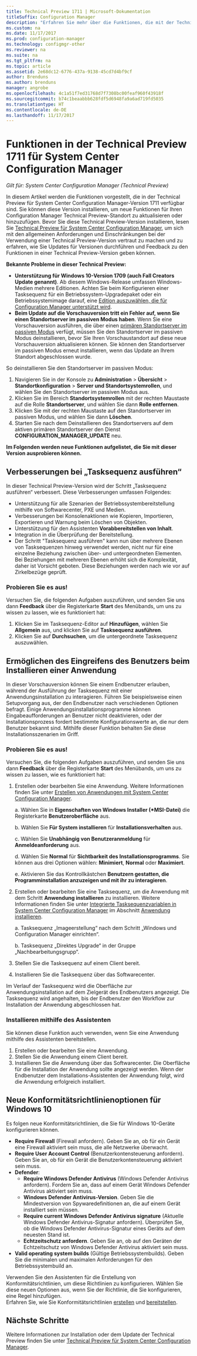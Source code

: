```yaml
---
title: Technical Preview 1711 | Microsoft-Dokumentation
titleSuffix: Configuration Manager
description: "Erfahren Sie mehr über die Funktionen, die mit der Technical Preview-Version 1711 für System Center Configuration Manager zur Verfügung stehen."
ms.custom: na
ms.date: 11/17/2017
ms.prod: configuration-manager
ms.technology: configmgr-other
ms.reviewer: na
ms.suite: na
ms.tgt_pltfrm: na
ms.topic: article
ms.assetid: 2e68dc12-6776-437a-9138-45cd7d4bf9cf
author: Brenduns
ms.author: brenduns
manager: angrobe
ms.openlocfilehash: 4c1a51f7ed31768d7f7308bc00feaf960f43918f
ms.sourcegitcommit: b74c1beaabbb628fdf5d6948fa9a6ad719fd5035
ms.translationtype: HT
ms.contentlocale: de-DE
ms.lasthandoff: 11/17/2017
---
```

# <a name="capabilities-in-technical-preview-1711-for-system-center-configuration-manager"></a>Funktionen in der Technical Preview 1711 für System Center Configuration Manager

*Gilt für: System Center Configuration Manager (Technical Preview)*

In diesem Artikel werden die Funktionen vorgestellt, die in der Technical Preview für System Center Configuration Manager-Version 1711 verfügbar sind. Sie können diese Version installieren, um neue Funktionen für Ihren Configuration Manager Technical Preview-Standort zu aktualisieren oder hinzuzufügen. Bevor Sie diese Technical Preview-Version installieren, lesen Sie [Technical Preview für System Center Configuration Manager](../../core/get-started/technical-preview.md), um sich mit den allgemeinen Anforderungen und Einschränkungen bei der Verwendung einer Technical Preview-Version vertraut zu machen und zu erfahren, wie Sie Updates für Versionen durchführen und Feedback zu den Funktionen in einer Technical Preview-Version geben können.     


<!--  Known Issues Template   
**Known Issues in this Technical Preview:**
-   **Issue Name**. Details
    Workaround details.
-->
**Bekannte Probleme in dieser Technical Preview:**
-   **Unterstützung für Windows 10-Version 1709 (auch Fall Creators Update genannt)**.  Ab diesem Windows-Release umfassen Windows-Medien mehrere Editionen. Achten Sie beim Konfigurieren einer Tasksequenz für ein Betriebssystem-Upgradepaket oder ein Betriebssystemimage darauf, eine [Edition auszuwählen, die für Configuration Manager unterstützt wird](/sccm/core/plan-design/configs/support-for-windows-10#windows-10-as-a-client).
-   **Beim Update auf die Vorschauversion tritt ein Fehler auf, wenn Sie einen Standortserver im passiven Modus haben**. Wenn Sie eine Vorschauversion ausführen, die über einen [primären Standortserver im passiven Modus](/sccm/core/get-started/capabilities-in-technical-preview-1706#site-server-role-high-availability) verfügt, müssen Sie den Standortserver im passiven Modus deinstallieren, bevor Sie Ihren Vorschaustandort auf diese neue Vorschauversion aktualisieren können. Sie können den Standortserver im passiven Modus erneut installieren, wenn das Update an Ihrem Standort abgeschlossen wurde.

  So deinstallieren Sie den Standortserver im passiven Modus:
  1. Navigieren Sie in der Konsole zu **Administration** > **Übersicht** > **Standortkonfiguration** > **Server und Standortsystemrollen**, und wählen Sie den Standortserver im passiven Modus aus.
  2. Klicken Sie im Bereich **Standortsystemrollen** mit der rechten Maustaste auf die Rolle **Standortserver**, und wählen Sie dann **Rolle entfernen**.
  3. Klicken Sie mit der rechten Maustaste auf den Standortserver im passiven Modus, und wählen Sie dann **Löschen**.
  4. Starten Sie nach dem Deinstallieren des Standortservers auf dem aktiven primären Standortserver den Dienst **CONFIGURATION_MANAGER_UPDATE** neu.

**Im Folgenden werden neue Funktionen aufgelistet, die Sie mit dieser Version ausprobieren können.**  

<!--  Section Template
##  FEATURE
### Procedure 1
### Try it out!  
 Try to complete the following tasks and then send us **Feedback** from the **Home** tab of the Ribbon to let us know how it worked:
 -  Task 1
 -  Task 2              
-->

## <a name="improvements-to-run-task-sequence"></a>Verbesserungen bei „Tasksequenz ausführen“
<!-- 1261338 -->

In dieser Technical Preview-Version wird der Schritt „Tasksequenz ausführen“ verbessert. Diese Verbesserungen umfassen Folgendes:

 - Unterstützung für alle Szenarien der Betriebssystembereitstellung mithilfe von Softwarecenter, PXE und Medien.
 - Verbesserungen bei Konsolenaktionen wie Kopieren, Importieren, Exportieren und Warnung beim Löschen von Objekten.
 - Unterstützung für den Assistenten **Vorabbereitstellen von Inhalt**.
 - Integration in die Überprüfung der Bereitstellung.
 - Der Schritt "Tasksequenz ausführen" kann nun über mehrere Ebenen von Tasksequenzen hinweg verwendet werden, nicht nur für eine einzelne Beziehung zwischen über- und untergeordneten Elementen. Bei Beziehungen mit mehreren Ebenen erhöht sich die Komplexität, daher ist Vorsicht geboten. Diese Beziehungen werden nach wie vor auf Zirkelbezüge geprüft.

### <a name="try-it-out"></a>Probieren Sie es aus!  

Versuchen Sie, die folgenden Aufgaben auszuführen, und senden Sie uns dann **Feedback** über die Registerkarte **Start** des Menübands, um uns zu wissen zu lassen, wie es funktioniert hat:

1. Klicken Sie im Tasksequenz-Editor auf **Hinzufügen**, wählen Sie **Allgemein** aus, und klicken Sie auf **Tasksequenz ausführen**.
2. Klicken Sie auf **Durchsuchen**, um die untergeordnete Tasksequenz auszuwählen.

## <a name="allow-user-interaction-when-installing-an-application----1356976---"></a>Ermöglichen des Eingreifens des Benutzers beim Installieren einer Anwendung <!-- 1356976 -->

In dieser Vorschauversion können Sie einem Endbenutzer erlauben, während der Ausführung der Tasksequenz mit einer Anwendungsinstallation zu interagieren. Führen Sie beispielsweise einen Setupvorgang aus, der den Endbenutzer nach verschiedenen Optionen befragt. Einige Anwendungsinstallationsprogramme können Eingabeaufforderungen an Benutzer nicht deaktivieren, oder der Installationsprozess fordert bestimmte Konfigurationswerte an, die nur dem Benutzer bekannt sind. Mithilfe dieser Funktion behalten Sie diese Installationsszenarien im Griff.

### <a name="try-it-out"></a>Probieren Sie es aus!

Versuchen Sie, die folgenden Aufgaben auszuführen, und senden Sie uns dann **Feedback** über die Registerkarte **Start** des Menübands, um uns zu wissen zu lassen, wie es funktioniert hat:

1.  Erstellen oder bearbeiten Sie eine Anwendung. Weitere Informationen finden Sie unter [Erstellen von Anwendungen mit System Center Configuration Manager](/sccm/apps/deploy-use/create-applications).

    a. Wählen Sie in **Eigenschaften von Windows Installer (\*MSI-Datei)** die Registerkarte **Benutzeroberfläche** aus.

    b. Wählen Sie **Für System installieren** für **Installationsverhalten** aus.

    c. Wählen Sie **Unabhängig von Benutzeranmeldung** für **Anmeldeanforderung** aus.

    d. Wählen Sie **Normal** für **Sichtbarkeit des Installationsprogramms**. Sie können aus drei Optionen wählen: **Minimiert**, **Normal** oder **Maximiert**.

    e. Aktivieren Sie das Kontrollkästchen **Benutzern gestatten, die Programminstallation anzuzeigen und mit ihr zu interagieren**.

2.  Erstellen oder bearbeiten Sie eine Tasksequenz, um die Anwendung mit dem Schritt **Anwendung installieren** zu installieren. Weitere Informationen finden Sie unter [Integrierte Tasksequenzvariablen in System Center Configuration Manager](/sccm/osd/understand/task-sequence-steps) im Abschnitt [Anwendung installieren](/sccm/osd/understand/task-sequence-steps#BKMK_InstallApplication).

    a. Tasksequenz „Imageerstellung“ nach dem Schritt „Windows und Configuration Manager einrichten“.

    b. Tasksequenz „Direktes Upgrade“ in der Gruppe „Nachbearbeitungsgrupp“.

3.  Stellen Sie die Tasksequenz auf einem Client bereit.
4.  Installieren Sie die Tasksequenz über das Softwarecenter.

Im Verlauf der Tasksequenz wird die Oberfläche zur Anwendungsinstallation auf dem Zielgerät des Endbenutzers angezeigt. Die Tasksequenz wird angehalten, bis der Endbenutzer den Workflow zur Installation der Anwendung abgeschlossen hat.

### <a name="install-using-the-wizard"></a>Installieren mithilfe des Assistenten

Sie können diese Funktion auch verwenden, wenn Sie eine Anwendung mithilfe des Assistenten bereitstellen.

1. Erstellen oder bearbeiten Sie eine Anwendung.
2. Stellen Sie die Anwendung einem Client bereit.
3. Installieren Sie die Anwendung über das Softwarecenter. Die Oberfläche für die Installation der Anwendung sollte angezeigt werden. Wenn der Endbenutzer dem Installations-Assistenten der Anwendung folgt, wird die Anwendung erfolgreich installiert.

## <a name="new-compliance-policy-options-for-windows-10"></a>Neue Konformitätsrichtlinienoptionen für Windows 10
Es folgen neue Konformitätsrichtlinien, die Sie für Windows 10-Geräte konfigurieren können.
- **Require Firewall** (Firewall anfordern).  Geben Sie an, ob für ein Gerät eine Firewall aktiviert sein muss, die alle Netzwerke überwacht.
- **Require User Account Control** (Benutzerkontensteuerung anfordern). Geben Sie an, ob für ein Gerät die Benutzerkontensteuerung aktiviert sein muss.
- **Defender**:
  - **Require Windows Defender Antivirus** (Windows Defender Antivirus anfordern).  Fordern Sie an, dass auf einem Gerät Windows Defender Antivirus aktiviert sein muss.
  - **Windows Defender Antivirus-Version**.  Geben Sie die Mindestversion von Spywaredefinitionen an, die auf einem Gerät installiert sein müssen.
  - **Require current Windows Defender Antivirus signature** (Aktuelle Windows Defender Antivirus-Signatur anfordern). Überprüfen Sie, ob die Windows Defender Antivirus-Signatur eines Geräts auf dem neuesten Stand ist.
  - **Echtzeitschutz anfordern**.  Geben Sie an, ob auf den Geräten der Echtzeitschutz von Windows Defender Antivirus aktiviert sein muss.
- **Valid operating system builds** (Gültige Betriebssystembuilds).  Geben Sie die minimalen und maximalen Anforderungen für den Betriebssystembuild an.  

Verwenden Sie den Assistenten für die Erstellung von Konformitätsrichtlinien, um diese Richtlinien zu konfigurieren. Wählen Sie diese neuen Optionen aus, wenn Sie der Richtlinie, die Sie konfigurieren, eine Regel hinzufügen.  
Erfahren Sie, wie Sie Konformitätsrichtlinien [erstellen](/sccm/mdm/deploy-use/create-compliance-policy#create-a-compliance-policy) und [bereitstellen](/sccm/mdm/deploy-use/create-compliance-policy#deploy-a-compliance-policy).




<!-- When we have another H2 in this topic, Add this Next Steps section back in.  -->

## <a name="next-steps"></a>Nächste Schritte
Weitere Informationen zur Installation oder dem Update der Technical Preview finden Sie unter [Technical Preview für System Center Configuration Manager](/sccm/core/get-started/technical-preview).    
